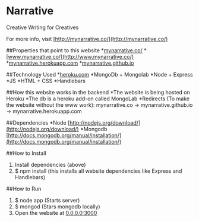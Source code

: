 Narrative
=========

Creative Writing for Creatives

For more info, visit [http://mynarrative.co/](http://mynarrative.co/)

##Properties that point to this website
*[mynarrative.co/](http://mynarrative.co/)
*[www.mynarrative.co/](http://www.mynarrative.co/)
*[mynarrative.herokuapp.com](mynarrative.herokuapp.com)
*[mynarrative.github.io](mynarrative.github.io)

##Technology Used
*[heroku.com](Heroku)
*MongoDb + Mongolab
*Node + Express
*JS
*HTML + CSS
*Handlebars

##How this website works in the backend
*The website is being hosted on Heroku
*The db is a heroku add-on called MongoLab
*Redirects (To make the website without the www work):
  mynarrative.co -> mynarrative.github.io -> mynarrative.herokuapp.com

##Dependencies
*Node [http://nodejs.org/download/](http://nodejs.org/download/)
*Mongodb [http://docs.mongodb.org/manual/installation/](http://docs.mongodb.org/manual/installation/)

##How to Install
1. Install dependencies (above)
2. $ npm install (this installs all website dependencies like Express and Handlebars)

##How to Run
1. $ node app (Starts server)
2. $ mongod (Stars mongodb locally)
3. Open the website at [0.0.0.0:3000](0.0.0.0:3000)
